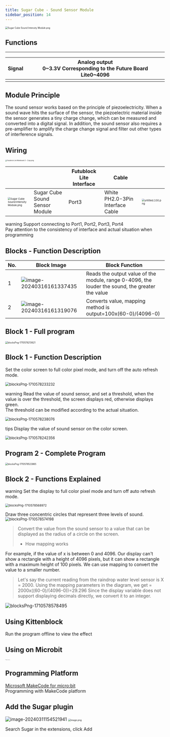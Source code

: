 ```yaml
---
title: Sugar Cube - Sound Sensor Module
sidebar_position: 14
---
```


<img src="https://learn.kittenbot.cn/2024md_pic/1698304431894-0eb19018-6a88-438c-9981-9f2052b509c5.png" alt="Sugar Cube Sound Intensity Module.png" style="zoom: 50%;" />



##  Functions

---
| **Signal** | Analog output<br />0~3.3V **Corresponding to the Future Board Lite**0~4096 |
| --- | --- |
|  |





## Module Principle
The sound sensor works based on the principle of piezoelectricity. When a sound wave hits the surface of the sensor, the piezoelectric material inside the sensor generates a tiny charge change, which can be measured and converted into a digital signal. In addition, the sound sensor also requires a pre-amplifier to amplify the charge change signal and filter out other types of interference signals.





## Wiring
<img src="https://learn.kittenbot.cn/2024md_pic/1698375489067-eb9f3b79-90c7-43a2-8435-7c13864f715e.png" alt="Futublock Lite Mainboard 3 - Copy.png" style="zoom:33%;" />

|  |  | Futublock Lite Interface | Cable | <br /> |
| --- | --- | --- | --- | --- |
| <img src="https://learn.kittenbot.cn/2024md_pic/1698304431894-0eb19018-6a88-438c-9981-9f2052b509c5.png" alt="Sugar Cube Sound Intensity Module.png" style="zoom: 50%;" /> | Sugar Cube Sound Sensor Module | Port3 | White PH2.0-3Pin Interface Cable | <img src="https://learn.kittenbot.cn/2024md_pic/1694663456622-fdd52039-7a0c-451f-96a0-feabdc797516.png" alt="untitled.100.png" style="zoom:50%;" /> |
warning
Support connecting to Port1, Port2, Port3, Port4<br />Pay attention to the consistency of interface and actual situation when programming





## Blocks - Function Description
| No. | Block Image | Block Function |
| --- | --- | --- |
| 1 | ![image-20240316161337435](https://learn.kittenbot.cn/2024md_pic/image-20240316161337435.png) | Reads the output value of the module, range 0-4096, the louder the sound, the greater the value |
| 2 | ![image-20240316161319076](https://learn.kittenbot.cn/2024md_pic/image-20240316161319076.png) | Converts value, mapping method is<br />output=100x(60-0)/(4096-0) |





## Block 1 - Full program


<img src="https://learn.kittenbot.cn/2024md_pic/blocksPng-1710578213621.png" alt="blocksPng-1710578213621" style="zoom:50%;" />



## Block 1 - Function Description
Set the color screen to full color pixel mode, and turn off the auto refresh mode. <br />



<img src="https://learn.kittenbot.cn/2024md_pic/blocksPng-1710578233232.png" alt="blocksPng-1710578233232" style="zoom: 80%;" />


warning
Read the value of sound sensor, and set a threshold, when the value is over the threshold, the screen displays red, otherwise displays green. <br />The threshold can be modified according to the actual situation. <br />

<img src="https://learn.kittenbot.cn/2024md_pic/blocksPng-1710578238076.png" alt="blocksPng-1710578238076" style="zoom: 80%;" />


tips
Display the value of sound sensor on the color screen. <br />

<img src="https://learn.kittenbot.cn/2024md_pic/blocksPng-1710578242356.png" alt="blocksPng-1710578242356" style="zoom: 80%;" />



## Program 2 - Complete Program




<img src="https://learn.kittenbot.cn/2024md_pic/blocksPng-1710578523865.png" alt="blocksPng-1710578523865" style="zoom:50%;" />



## Block 2 - Functions Explained
warning
Set the display to full color pixel mode and turn off auto refresh mode.<br />

<img src="https://learn.kittenbot.cn/2024md_pic/blocksPng-1710578568972.png" alt="blocksPng-1710578568972" style="zoom:67%;" />




Draw three concentric circles that represent three levels of sound.<br /><img src="https://learn.kittenbot.cn/2024md_pic/blocksPng-1710578574198.png" alt="blocksPng-1710578574198" style="zoom:80%;" />

> Convert the value from the sound sensor to a value that can be displayed as the radius of a circle on the screen.
> - How mapping works
> 
For example, if the value of x is between 0 and 4096. Our display can't show a rectangle with a height of 4096 pixels, but it can show a rectangle with a maximum height of 100 pixels. We can use mapping to convert the value to a smaller number.
> Let's say the current reading from the raindrop water level sensor is X = 2000.
> Using the mapping parameters in the diagram, we get = 2000x((60-0)/(4096-0))=29.296
> Since the display variable does not support displaying decimals directly, we convert it to an integer.
> 

![blocksPng-1710578578495](https://learn.kittenbot.cn/2024md_pic/blocksPng-1710578578495.png)







##   Using Kittenblock
Run the program offline to view the effect





## Using on Microbit
<img src="https://learn.kittenbot.cn/2024md_pic/1709112761000-c84282ba-fe71-45c1-8ad4-8e7f6fc4738f.png" alt="Robotbit_压缩后.png" style="zoom:10%;" />





##   Programming Platform
[Microsoft MakeCode for micro:bit](https://makecode.microbit.org/#editor)<br />Programming with MakeCode platform





## Add the Sugar plugin
![image-20240311154521941](https://learn.kittenbot.cn/2024md_pic/image-20240311154521941.png)
<img src="https://learn.kittenbot.cn/2024md_pic/1709111641678-73b61119-c29c-4b48-add7-375ce9a15935.png" alt="image.png" style="zoom:50%;" />



 Search Sugar in the extensions, click Add



